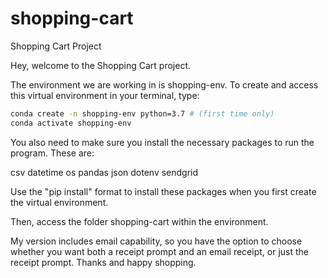 # shopping-cart
Shopping Cart Project

Hey, welcome to the Shopping Cart project.

The environment we are working in is shopping-env. To create and access this virtual environment in your terminal, type:

```sh
conda create -n shopping-env python=3.7 # (first time only)
conda activate shopping-env
```

You also need to make sure you install the necessary packages to run the program. These are:

csv
datetime
os
pandas
json
dotenv
sendgrid

Use the "pip install" format to install these packages when you first create the virtual environment. 

Then, access the folder shopping-cart within the environment. 


My version includes email capability, so you have the option to choose whether you want both a receipt prompt and an email receipt, or just the receipt prompt. Thanks and happy shopping. 

